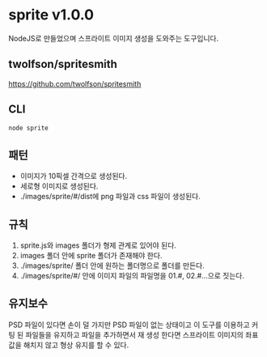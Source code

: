 # sprite v1.0.0
NodeJS로 만들었으며 스프라이트 이미지 생성을 도와주는 도구입니다.

## twolfson/spritesmith
<https://github.com/twolfson/spritesmith>

## CLI
````javascript
node sprite
````

## 패턴
- 이미지가 10픽셀 간격으로 생성된다.
- 세로형 이미지로 생성된다.
- ./images/sprite/#/dist에 png 파일과 css 파일이 생성된다.

## 규칙
1. sprite.js와 images 폴더가 형제 관계로 있어야 된다.
2. images 폴더 안에 sprite 폴더가 존재해야 한다. 
3. ./images/sprite/ 폴더 안에 원하는 폴더명으로 폴더를 만든다.
4. ./images/sprite/#/ 안에 이미지 파일의 파일명을 01.#, 02.#...으로 짓는다.

## 유지보수
PSD 파일이 있다면 손이 덜 가지만 PSD 파일이 없는 상태이고 이 도구를 이용하고 커팅 된 파일들을 유지하고 파일을 추가하면서 재 생성 한다면 스프라이트 이미지의 좌표값을 해치지 않고 형상 유지를 할 수 있다.